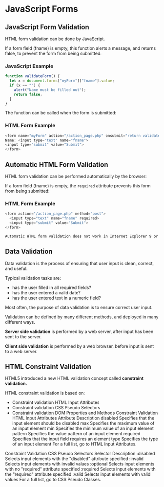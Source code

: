 # JavaScript Forms

## JavaScript Form Validation
HTML form validation can be done by JavaScript.

If a form field (fname) is empty, this function alerts a message, and returns false, to prevent the form from being submitted:

### JavaScript Example
```js
function validateForm() {
  let x = document.forms["myForm"]["fname"].value;
  if (x == "") {
    alert("Name must be filled out");
    return false;
  }
}
```

The function can be called when the form is submitted:

### HTML Form Example
```js
<form name="myForm" action="/action_page.php" onsubmit="return validateForm()" method="post">
Name: <input type="text" name="fname">
<input type="submit" value="Submit">
</form>
```


## Automatic HTML Form Validation
HTML form validation can be performed automatically by the browser:

If a form field (fname) is empty, the `required` attribute prevents this form from being submitted:

### HTML Form Example
```js
<form action="/action_page.php" method="post">
  <input type="text" name="fname" required>
  <input type="submit" value="Submit">
</form>
```

```html
Automatic HTML form validation does not work in Internet Explorer 9 or earlier.
```


## Data Validation
Data validation is the process of ensuring that user input is clean, correct, and useful.

Typical validation tasks are:

* has the user filled in all required fields?
* has the user entered a valid date?
* has the user entered text in a numeric field?


Most often, the purpose of data validation is to ensure correct user input.

Validation can be defined by many different methods, and deployed in many different ways.

**Server side validation** is performed by a web server, after input has been sent to the server.

**Client side validation** is performed by a web browser, before input is sent to a web server.


## HTML Constraint Validation
HTML5 introduced a new HTML validation concept called **constraint validation.**

HTML constraint validation is based on:

* Constraint validation HTML Input Attributes
* Constraint validation CSS Pseudo Selectors
* Constraint validation DOM Properties and Methods
Constraint Validation HTML Input Attributes
Attribute	Description
disabled	Specifies that the input element should be disabled
max	Specifies the maximum value of an input element
min	Specifies the minimum value of an input element
pattern	Specifies the value pattern of an input element
required	Specifies that the input field requires an element
type 	Specifies the type of an input element
For a full list, go to HTML Input Attributes.

Constraint Validation CSS Pseudo Selectors
Selector	Description
:disabled	Selects input elements with the "disabled" attribute specified
:invalid	Selects input elements with invalid values
:optional	Selects input elements with no "required" attribute specified
:required	Selects input elements with the "required" attribute specified
:valid	Selects input elements with valid values
For a full list, go to CSS Pseudo Classes.